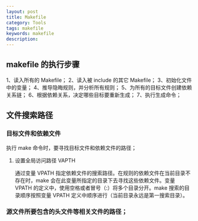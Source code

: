 ```yaml
---
layout: post
title: Makefile
category: Tools
tags: makefile
keywords: makefile
description:
---
```


## makefile 的执行步骤

1、读入所有的 Makefile；
2、读入被 include 的其它 Makefile；
3、初始化文件中的变量；
4、推导隐晦规则，并分析所有规则；
5、为所有的目标文件创建依赖关系链；
6、根据依赖关系，决定哪些目标要重新生成；
7、执行生成命令；

## 文件搜索路径

### 目标文件和依赖文件

执行 make 命令时，要寻找目标文件和依赖文件的路径；

1. 设置全局访问路径 VAPTH

    通过变量 VPATH 指定依赖文件的搜索路径。在规则的依赖文件在当前目录不存在时，make 会在此变量所指定的目录下去寻找这些依赖文件。变量 VPATH 的定义中，使用空格或者冒号（:）将多个目录分开。make 搜索的目录顺序按照变量 VPATH 定义中顺序进行（当前目录永远是第一搜索目录）。


### 源文件所要包含的头文件等相关文件的路径；

